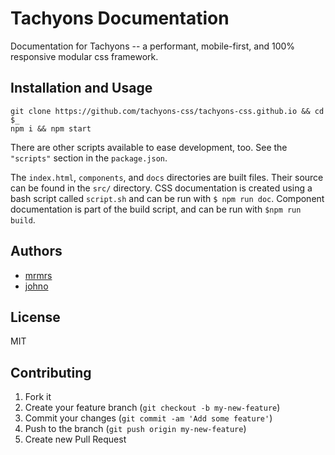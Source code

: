# Tachyons Documentation

Documentation for Tachyons -- a performant, mobile-first, and 100% responsive modular css framework.

## Installation and Usage

```
git clone https://github.com/tachyons-css/tachyons-css.github.io && cd $_
npm i && npm start
```

There are other scripts available to ease development, too. See the `"scripts"` section in the `package.json`.

The `index.html`, `components`, and `docs` directories are built files. Their source can be found in the `src/` directory.
CSS documentation is created using a bash script called `script.sh` and can be run with `$ npm run doc`.
Component documentation is part of the build script, and can be run with `$npm run build`.

## Authors

* [mrmrs](http://mrmrs.io)
* [johno](http://johnotander.com)

## License

MIT

## Contributing

1. Fork it
2. Create your feature branch (`git checkout -b my-new-feature`)
3. Commit your changes (`git commit -am 'Add some feature'`)
4. Push to the branch (`git push origin my-new-feature`)
5. Create new Pull Request
